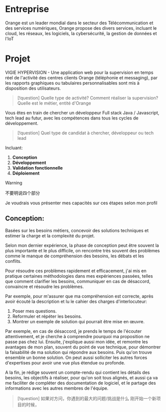 
# Entreprise

Orange est un leader mondial dans le secteur des Télécommunication et des services numériques, Orange propose des divers services, incluant le cloud, les réseaux, les logiciels, la cybersécurité, la gestion de données et l'IoT

# Projet

VIGIE HYPERVISION - Une application web pour la supervision en temps réel de l'activité des centres clients Orange (téléphonie et messaging), par les rapports graphiques ou tabulaires personnalisables sont mis à disposition des utilisateurs.

> [!question] 
> Quelle type de activité? Comment réaliser la supervision? 
> Quelle est le métier, entité d'Orange

Vous êtes en train de chercher un développeur Full stack Java / Javascript, tech lead au futur, avec les compétences dans tous les cycles de développement.

> [!question] 
> Quel type de candidat à chercher, développeur ou tech lead
> 

Incluant:

1. **Conception**
2. **Développement**
3. **Validation fonctionnelle**
4. **Déploiement**

> [!warning] 
> 不要明说四个部分
>

Je voudrais vous présenter mes capacités sur ces étapes selon mon profil

## Conception:

Basées sur les besoins métiers, concevoir des solutions techniques et estimer la charge et la complexité du projet.

Selon mon dernier expérience, la phase de conception peut être souvent la plus importante et le plus difficile, on rencontre très souvent des problèmes comme le manque de compréhension des besoins, les débats et les conflits.

Pour résoudre ces problèmes rapidement et efficacement, j'ai mis en pratique certaines méthodologies dans mes expériences passées, telles que comment clarifier les besoins, communiquer en cas de désaccord, convaincre et résoudre les problèmes.

Par exemple, pour m'assurer que ma compréhension est correcte, après avoir écouté la description et lu le cahier des charges d'interlocuteur:

1. Poser mes questions.
2. Reformuler et répéter les besoins.
3. Montrer un exemple de solution qui pourrait être mise en œuvre.

Par exemple, en cas de désaccord, je prends le temps de l'écouter attentivement, et je cherche à comprendre pourquoi ma proposition ne passe pas chez lui. Ensuite, j'explique aussi mon idée, et remontre les avantages de mon plan, souvent du point de vue technique, pour démontrer la faisabilité de ma solution qui répondre aux besoins. Puis qu'on trouve ensemble un bonne solution. On peut aussi solliciter les autres forces d'expertises pour avoir une vue plus étendue ou profonde.

A la fin, je rédige souvent un compte-rendu qui contient les détails des besoins, les objectifs à réaliser, pour qu'on soit tous alignés, et aussi ça va me faciliter de compléter des documentation de logiciel, et le partage des informations avec les autres membres de l'équipe.

> [!question] 
> 如果对方问，你遇到的最大的问题/挑战是什么
> 刚开始一个新项目的时候，





